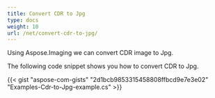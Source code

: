 ```yaml
---
title: Convert CDR to Jpg
type: docs
weight: 10
url: /net/convert-cdr-to-jpg/
---
```


Using Aspose.Imaging we can convert CDR image to Jpg.

The following code snippet shows you how to convert CDR to Jpg.

{{< gist "aspose-com-gists" "2d1bcb9853315458808ffbcd9e7e3e02" "Examples-Cdr-to-Jpg-example.cs" >}}



